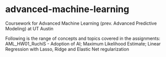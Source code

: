 # advanced-machine-learning
Coursework for Advanced Machine Learning (prev. Advanced Predictive Modeling) at UT Austin 

Following is the range of concepts and topics covered in the assignments:  \
AML_HW01_RuchiS - Adoption of AI; Maximum Likelihood Estimate; Linear Regression with Lasso, Ridge and Elastic Net regularization 
